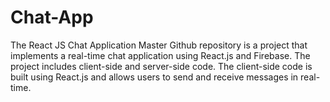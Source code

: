 # Chat-App
The React JS Chat Application Master Github repository is a project that implements a real-time chat application using React.js and Firebase. The project includes client-side and server-side code. The client-side code is built using React.js and allows users to send and receive messages in real-time.

